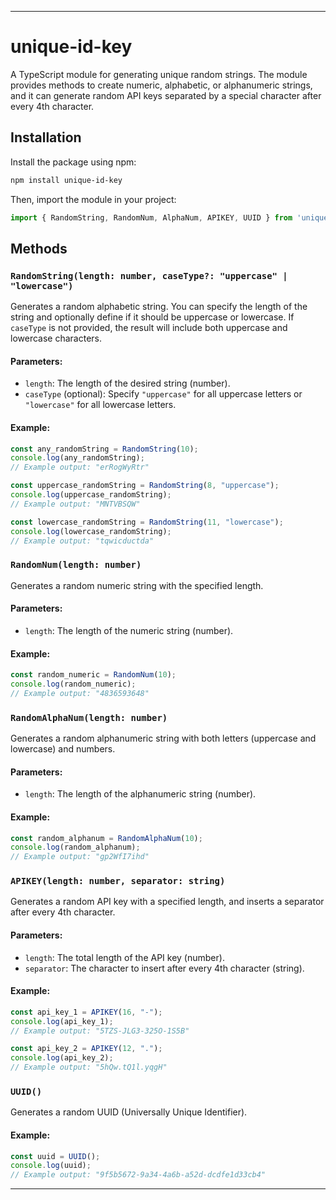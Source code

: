 
---

# unique-id-key

A TypeScript module for generating unique random strings. The module provides methods to create numeric, alphabetic, or alphanumeric strings, and it can generate random API keys separated by a special character after every 4th character.

## Installation

Install the package using npm:

```bash
npm install unique-id-key
```

Then, import the module in your project:

```typescript
import { RandomString, RandomNum, AlphaNum, APIKEY, UUID } from 'unique-id-key';
```

## Methods

### `RandomString(length: number, caseType?: "uppercase" | "lowercase")`
Generates a random alphabetic string. You can specify the length of the string and optionally define if it should be uppercase or lowercase. If `caseType` is not provided, the result will include both uppercase and lowercase characters.

#### Parameters:
- `length`: The length of the desired string (number).
- `caseType` (optional): Specify `"uppercase"` for all uppercase letters or `"lowercase"` for all lowercase letters.

#### Example:

```typescript
const any_randomString = RandomString(10);
console.log(any_randomString);
// Example output: "erRogWyRtr"

const uppercase_randomString = RandomString(8, "uppercase");
console.log(uppercase_randomString);
// Example output: "MNTVBSQW"

const lowercase_randomString = RandomString(11, "lowercase");
console.log(lowercase_randomString);
// Example output: "tqwicductda"
```

### `RandomNum(length: number)`
Generates a random numeric string with the specified length.

#### Parameters:
- `length`: The length of the numeric string (number).

#### Example:

```typescript
const random_numeric = RandomNum(10);
console.log(random_numeric);
// Example output: "4836593648"
```

### `RandomAlphaNum(length: number)`
Generates a random alphanumeric string with both letters (uppercase and lowercase) and numbers.

#### Parameters:
- `length`: The length of the alphanumeric string (number).

#### Example:

```typescript
const random_alphanum = RandomAlphaNum(10);
console.log(random_alphanum);
// Example output: "gp2WfI7ihd"
```

### `APIKEY(length: number, separator: string)`
Generates a random API key with a specified length, and inserts a separator after every 4th character.

#### Parameters:
- `length`: The total length of the API key (number).
- `separator`: The character to insert after every 4th character (string).

#### Example:

```typescript
const api_key_1 = APIKEY(16, "-");
console.log(api_key_1);
// Example output: "5TZS-JLG3-325O-1S5B"

const api_key_2 = APIKEY(12, ".");
console.log(api_key_2);
// Example output: "5hQw.tQ1l.yqgH"
```

### `UUID()`
Generates a random UUID (Universally Unique Identifier).

#### Example:

```typescript
const uuid = UUID();
console.log(uuid);
// Example output: "9f5b5672-9a34-4a6b-a52d-dcdfe1d33cb4"
```

---
